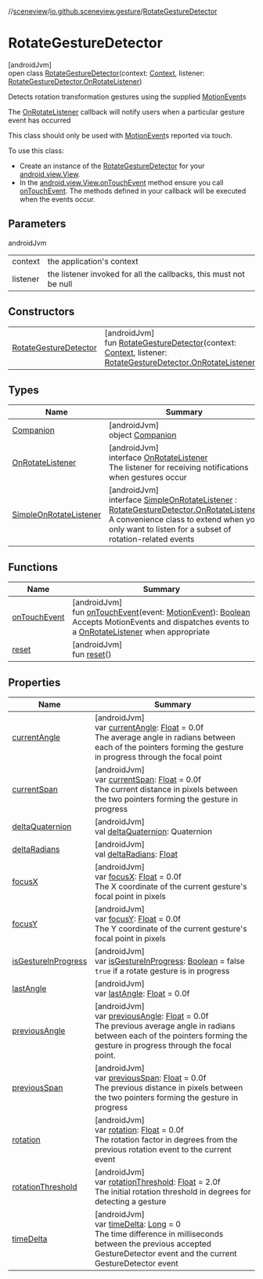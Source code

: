 //[sceneview](../../../index.md)/[io.github.sceneview.gesture](../index.md)/[RotateGestureDetector](index.md)

# RotateGestureDetector

[androidJvm]\
open class [RotateGestureDetector](index.md)(context: [Context](https://developer.android.com/reference/kotlin/android/content/Context.html), listener: [RotateGestureDetector.OnRotateListener](-on-rotate-listener/index.md))

Detects rotation transformation gestures using the supplied [MotionEvent](https://developer.android.com/reference/kotlin/android/view/MotionEvent.html)s

The [OnRotateListener](-on-rotate-listener/index.md) callback will notify users when a particular gesture event has occurred

This class should only be used with [MotionEvent](https://developer.android.com/reference/kotlin/android/view/MotionEvent.html)s reported via touch.

To use this class:

- 
   Create an instance of the [RotateGestureDetector](index.md) for your [android.view.View](https://developer.android.com/reference/kotlin/android/view/View.html).
- 
   In the [android.view.View.onTouchEvent](../../io.github.sceneview.texture/-view-stream/index.md#255030538%2FFunctions%2F-1571379623) method ensure you call [onTouchEvent](on-touch-event.md). The methods defined in your callback will be executed when the events occur.

## Parameters

androidJvm

| | |
|---|---|
| context | the application's context |
| listener | the listener invoked for all the callbacks, this must not be null |

## Constructors

| | |
|---|---|
| [RotateGestureDetector](-rotate-gesture-detector.md) | [androidJvm]<br>fun [RotateGestureDetector](-rotate-gesture-detector.md)(context: [Context](https://developer.android.com/reference/kotlin/android/content/Context.html), listener: [RotateGestureDetector.OnRotateListener](-on-rotate-listener/index.md)) |

## Types

| Name | Summary |
|---|---|
| [Companion](-companion/index.md) | [androidJvm]<br>object [Companion](-companion/index.md) |
| [OnRotateListener](-on-rotate-listener/index.md) | [androidJvm]<br>interface [OnRotateListener](-on-rotate-listener/index.md)<br>The listener for receiving notifications when gestures occur |
| [SimpleOnRotateListener](-simple-on-rotate-listener/index.md) | [androidJvm]<br>interface [SimpleOnRotateListener](-simple-on-rotate-listener/index.md) : [RotateGestureDetector.OnRotateListener](-on-rotate-listener/index.md)<br>A convenience class to extend when you only want to listen for a subset of rotation-related events |

## Functions

| Name | Summary |
|---|---|
| [onTouchEvent](on-touch-event.md) | [androidJvm]<br>fun [onTouchEvent](on-touch-event.md)(event: [MotionEvent](https://developer.android.com/reference/kotlin/android/view/MotionEvent.html)): [Boolean](https://kotlinlang.org/api/latest/jvm/stdlib/kotlin/-boolean/index.html)<br>Accepts MotionEvents and dispatches events to a [OnRotateListener](-on-rotate-listener/index.md) when appropriate |
| [reset](reset.md) | [androidJvm]<br>fun [reset](reset.md)() |

## Properties

| Name | Summary |
|---|---|
| [currentAngle](current-angle.md) | [androidJvm]<br>var [currentAngle](current-angle.md): [Float](https://kotlinlang.org/api/latest/jvm/stdlib/kotlin/-float/index.html) = 0.0f<br>The average angle in radians between each of the pointers forming the gesture in progress through the focal point |
| [currentSpan](current-span.md) | [androidJvm]<br>var [currentSpan](current-span.md): [Float](https://kotlinlang.org/api/latest/jvm/stdlib/kotlin/-float/index.html) = 0.0f<br>The current distance in pixels between the two pointers forming the gesture in progress |
| [deltaQuaternion](delta-quaternion.md) | [androidJvm]<br>val [deltaQuaternion](delta-quaternion.md): Quaternion |
| [deltaRadians](delta-radians.md) | [androidJvm]<br>val [deltaRadians](delta-radians.md): [Float](https://kotlinlang.org/api/latest/jvm/stdlib/kotlin/-float/index.html) |
| [focusX](focus-x.md) | [androidJvm]<br>var [focusX](focus-x.md): [Float](https://kotlinlang.org/api/latest/jvm/stdlib/kotlin/-float/index.html) = 0.0f<br>The X coordinate of the current gesture's focal point in pixels |
| [focusY](focus-y.md) | [androidJvm]<br>var [focusY](focus-y.md): [Float](https://kotlinlang.org/api/latest/jvm/stdlib/kotlin/-float/index.html) = 0.0f<br>The Y coordinate of the current gesture's focal point in pixels |
| [isGestureInProgress](is-gesture-in-progress.md) | [androidJvm]<br>var [isGestureInProgress](is-gesture-in-progress.md): [Boolean](https://kotlinlang.org/api/latest/jvm/stdlib/kotlin/-boolean/index.html) = false<br>`true` if a rotate gesture is in progress |
| [lastAngle](last-angle.md) | [androidJvm]<br>var [lastAngle](last-angle.md): [Float](https://kotlinlang.org/api/latest/jvm/stdlib/kotlin/-float/index.html) = 0.0f |
| [previousAngle](previous-angle.md) | [androidJvm]<br>var [previousAngle](previous-angle.md): [Float](https://kotlinlang.org/api/latest/jvm/stdlib/kotlin/-float/index.html) = 0.0f<br>The previous average angle in radians between each of the pointers forming the gesture in progress through the focal point. |
| [previousSpan](previous-span.md) | [androidJvm]<br>var [previousSpan](previous-span.md): [Float](https://kotlinlang.org/api/latest/jvm/stdlib/kotlin/-float/index.html) = 0.0f<br>The previous distance in pixels between the two pointers forming the gesture in progress |
| [rotation](rotation.md) | [androidJvm]<br>var [rotation](rotation.md): [Float](https://kotlinlang.org/api/latest/jvm/stdlib/kotlin/-float/index.html) = 0.0f<br>The rotation factor in degrees from the previous rotation event to the current event |
| [rotationThreshold](rotation-threshold.md) | [androidJvm]<br>var [rotationThreshold](rotation-threshold.md): [Float](https://kotlinlang.org/api/latest/jvm/stdlib/kotlin/-float/index.html) = 2.0f<br>The initial rotation threshold in degrees for detecting a gesture |
| [timeDelta](time-delta.md) | [androidJvm]<br>var [timeDelta](time-delta.md): [Long](https://kotlinlang.org/api/latest/jvm/stdlib/kotlin/-long/index.html) = 0<br>The time difference in milliseconds between the previous accepted GestureDetector event and the current GestureDetector event |
